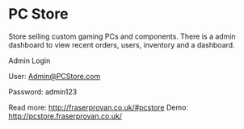 # PC Store
Store selling custom gaming PCs and components. There is a admin dashboard to view recent orders, users, inventory and a dashboard.

Admin Login

User: Admin@PCStore.com

Password: admin123


Read more: http://fraserprovan.co.uk/#pcstore
Demo: http://pcstore.fraserprovan.co.uk/
